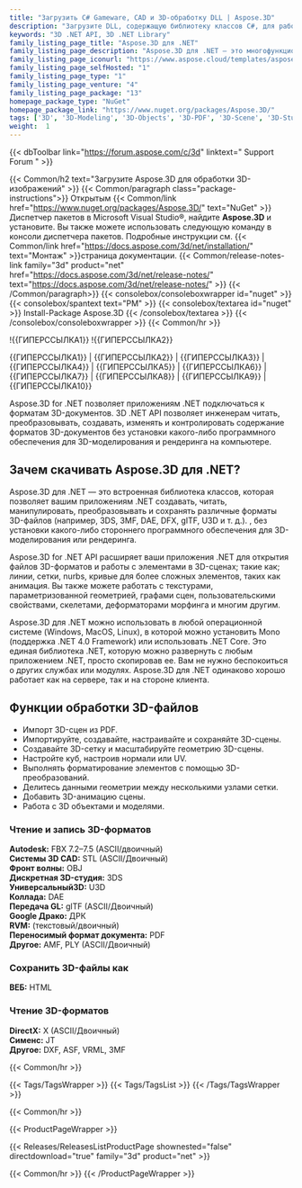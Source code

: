 ```yaml
---
title: "Загрузить C# Gameware, CAD и 3D-обработку DLL | Aspose.3D"
description: "Загрузите DLL, содержащую библиотеку классов C#, для работы с 3D-файлами (3DS, 3MF, DAE, DFX, gITF, U3D), сетками, геометрией, сценами, анимацией через локальный API .NET."
keywords: "3D .NET API, 3D .NET Library"
family_listing_page_title: "Aspose.3D для .NET"
family_listing_page_description: "Aspose.3D для .NET — это многофункциональный API для игр и автоматизированного проектирования (CAD), который позволяет приложениям Mono и .NET, включая ASP.NET, Windows Forms и веб-службы, автоматически подключаться к распространенным форматам 3D-документов без каких-либо 3D-приложений. программное обеспечение для моделирования и рендеринга, устанавливаемое на сервер. Он поддерживает форматы файлов Discreet3DS, WavefrontOBJ, FBX (ASCII, двоичный), STL (ASCII, двоичный), USDC, USDZ, PDMS RVM, Universal3D, Collada, glTF, GLB, PLY, HTML5, A3DW, DirectX и Google Draco, что позволяет разработчикам чтобы легко создавать, читать, преобразовывать, изменять и управлять сущностью этих форматов 3D-документов с помощью Aspose.3D API."
family_listing_page_iconurl: "https://www.aspose.cloud/templates/aspose/App_Themes/V3/images/3d/272x272/aspose_3d-for-net-min.png"
family_listing_page_selfHosted: "1"
family_listing_page_type: "1"
family_listing_page_venture: "4"
family_listing_page_package: "13"
homepage_package_type: "NuGet"
homepage_package_link: "https://www.nuget.org/packages/Aspose.3D/"
tags: ['3D', '3D-Modeling', '3D-Objects', '3D-PDF', '3D-Scene', '3D-Studio-Max', '3D-Viewports', '3DS', '3D-to-GLTF2.0', '3D-to-HTML', '3D-to-PDF', '3MF', 'AMF', 'Animation', 'ASE', 'Aspose.3D', 'Aspose.Total', 'AutoCAD', 'Autodesk', 'Collada', 'Conholdate', 'Conholdate.Total', 'Cylinder', 'DAE', 'Darco', 'DirectX', 'DRC', 'DXF', 'FBX', 'Geometry', 'gITF', 'HTML', 'JT', 'Linear-Extrusion', 'Mesh', 'Morph', 'NURBS', 'OBJ', 'PDF', 'PLY', 'PointCloud', 'Polygons', 'Redenring', 'RVM', 'Skeleton', 'STL', 'U3D', 'VRML', 'Wavefront', 'X']
weight:  1
---
```


{{< dbToolbar link="https://forum.aspose.com/c/3d" linktext=" Support Forum " >}}

{{< Common/h2 text="Загрузите Aspose.3D для обработки 3D-изображений"  >}}
{{< Common/paragraph class="package-instructions">}}
Открытым
{{< Common/link href="https://www.nuget.org/packages/Aspose.3D/" text="NuGet"  >}}Диспетчер пакетов в Microsoft Visual Studio®, найдите <b>Aspose.3D</b> и установите. Вы также можете использовать следующую команду в консоли диспетчера пакетов. Подробные инструкции см.
{{< Common/link href="https://docs.aspose.com/3d/net/installation/" text="Монтаж"  >}}страница документации.
{{< Common/release-notes-link family="3d" product="net" href="https://docs.aspose.com/3d/net/release-notes/" text="https://docs.aspose.com/3d/net/release-notes/"  >}}
{{< /Common/paragraph>}}
{{< consolebox/consoleboxwrapper id="nuget" >}}
       {{< consolebox/spantext text="PM" >}}
       {{< consolebox/textarea id="nuget" >}} Install-Package Aspose.3D {{< /consolebox/textarea >}}
{{< /consolebox/consoleboxwrapper >}}
{{< Common/hr >}}

!{{ГИПЕРССЫЛКА1}} !{{ГИПЕРССЫЛКА2}}

{{ГИПЕРССЫЛКА1}} | {{ГИПЕРССЫЛКА2}} | {{ГИПЕРССЫЛКА3}} | {{ГИПЕРССЫЛКА4}} | {{ГИПЕРССЫЛКА5}} | {{ГИПЕРССЫЛКА6}} | {{ГИПЕРССЫЛКА7}} | {{ГИПЕРССЫЛКА8}} | {{ГИПЕРССЫЛКА9}} | {{ГИПЕРССЫЛКА10}}

Aspose.3D for .NET позволяет приложениям .NET подключаться к форматам 3D-документов. 3D .NET API позволяет инженерам читать, преобразовывать, создавать, изменять и контролировать содержание форматов 3D-документов без установки какого-либо программного обеспечения для 3D-моделирования и рендеринга на компьютере.

## Зачем скачивать Aspose.3D для .NET?

Aspose.3D для .NET — это встроенная библиотека классов, которая позволяет вашим приложениям .NET создавать, читать, манипулировать, преобразовывать и сохранять различные форматы 3D-файлов (например, 3DS, 3MF, DAE, DFX, gITF, U3D и т. д.). , без установки какого-либо стороннего программного обеспечения для 3D-моделирования или рендеринга.

Aspose.3D for .NET API расширяет ваши приложения .NET для открытия файлов 3D-форматов и работы с элементами в 3D-сценах; такие как; линии, сетки, nurbs, кривые для более сложных элементов, таких как анимация. Вы также можете работать с текстурами, параметризованной геометрией, графами сцен, пользовательскими свойствами, скелетами, деформаторами морфинга и многим другим.

Aspose.3D для .NET можно использовать в любой операционной системе (Windows, MacOS, Linux), в которой можно установить Mono (поддержка .NET 4.0 Framework) или использовать .NET Core. Это единая библиотека .NET, которую можно развернуть с любым приложением .NET, просто скопировав ее. Вам не нужно беспокоиться о других службах или модулях. Aspose.3D для .NET одинаково хорошо работает как на сервере, так и на стороне клиента.

## Функции обработки 3D-файлов

- Импорт 3D-сцен из PDF.
- Импортируйте, создавайте, настраивайте и сохраняйте 3D-сцены.
- Создавайте 3D-сетку и масштабируйте геометрию 3D-сцены.
- Настройте куб, настроив нормали или UV.
- Выполнять форматирование элементов с помощью 3D-преобразований.
- Делитесь данными геометрии между несколькими узлами сетки.
- Добавить 3D-анимацию сцены.
- Работа с 3D объектами и моделями.

### Чтение и запись 3D-форматов

**Autodesk:** FBX 7.2–7.5 (ASCII/двоичный)\
**Системы 3D CAD:** STL (ASCII/Двоичный)\
**Фронт волны:** OBJ\
**Дискретная 3D-студия:** 3DS\
**Универсальный3D:** U3D\
**Коллада:** DAE\
**Передача GL:** glTF (ASCII/Двоичный)\
**Google Драко:** ДРК\
**RVM:** (текстовый/двоичный)\
**Переносимый формат документа:** PDF\
**Другое:** AMF, PLY (ASCII/Двоичный)

### Сохранить 3D-файлы как

**ВЕБ:** HTML

### Чтение 3D-форматов

**DirectX:** X (ASCII/Двоичный)\
**Сименс:** JT\
**Другое:** DXF, ASF, VRML, 3MF

{{< Common/hr >}}

{{< Tags/TagsWrapper >}}
 {{< Tags/TagsList >}}
{{< /Tags/TagsWrapper >}}

{{< Common/hr >}}

{{< ProductPageWrapper >}}
<!-- ReleasesListProductPage-->
   {{< Releases/ReleasesListProductPage shownested="false"  directdownload="true" family="3d" product="net" >}}
<!-- /ReleasesListProductPage-->
{{< Common/hr >}}
{{< /ProductPageWrapper >}}


